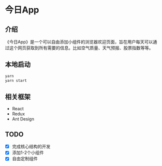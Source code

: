 # 今日App
## 介绍
《今日App》是一个可以自由添加小组件的浏览器欢迎页面，旨在用户每天可以通过这个网页获取到所有需要的信息。比如空气质量、天气预报、股票指数等等。

## 本地启动
```bash
yarn
yarn start
```

## 相关框架
- React
- Redux
- Ant Design

## TODO
- [x] 完成核心结构的开发
- [x] 添加1-2个小组件
- [x] 自由定制组件
